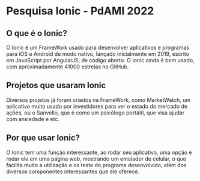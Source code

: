 # Pesquisa Ionic - PdAMI 2022

## O que é o Ionic?

O Ionic é um FrameWork usado para desenvolver aplicativos e programas para iOS e Android de modo nativo, lançado inicialmente em 2019, escrito em JavaScript por AngularJS, de código aberto. O Ionic ainda é bem usado, com aproximadamente 41000 estrelas no GitHub.

## Projetos que usaram Ionic

Diversos projetos já foram criados na FrameWork, como MarketWatch, um aplicativo muito usado por investidores para ver o estado do mercado de ações, ou o Sanvello, que é como um psicólogo portátil, que visa ajudar com ansiedade e etc.

## Por que usar Ionic?

O Ionic tem uma função interessante, ao rodar seu aplicativo, uma opção é rodar ele em uma página web, mostrando um emulador de celular, o que facilita muito a utilização e os teste do programa desenvolvido, além dos diversos componentes interessantes que ele oferece.